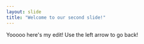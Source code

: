 ```yaml
---
layout: slide
title: "Welcome to our second slide!"
---
```

Yooooo here's my edit!
Use the left arrow to go back!
